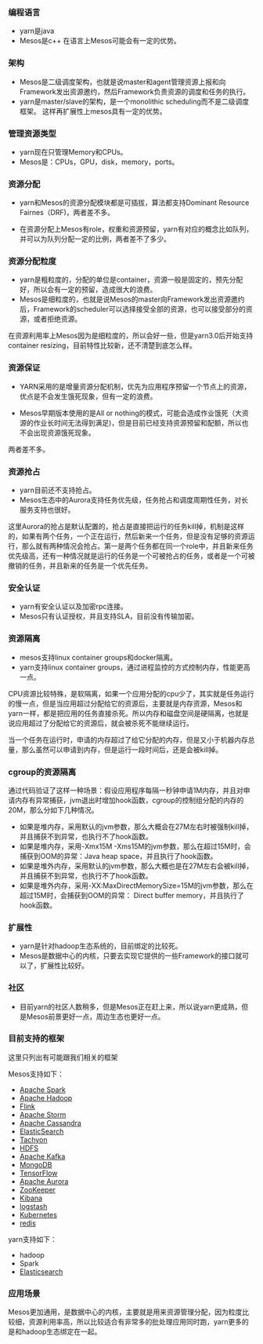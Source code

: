 
### 编程语言

* yarn是java
* Mesos是c++
在语言上Mesos可能会有一定的优势。

### 架构

* Mesos是二级调度架构，也就是说master和agent管理资源上报和向Framework发出资源邀约，然后Framework负责资源的调度和任务的执行。
* yarn是master/slave的架构，是一个monolithic scheduling而不是二级调度框架。
这样再扩展性上mesos具有一定的优势。

### 管理资源类型

* yarn现在只管理Memory和CPUs。
* Mesos是：CPUs，GPU，disk，memory，ports。

### 资源分配

* yarn和Mesos的资源分配模块都是可插拔，算法都支持Dominant Resource Fairnes（DRF)，两者差不多。

* 在资源分配上Mesos有role，权重和资源预留，yarn有对应的概念比如队列，并可以为队列分配一定的比例，两者差不了多少。

### 资源分配粒度

* yarn是粗粒度的，分配的单位是container，资源一般是固定的，预先分配好，所以会有一定的预留，造成很大的浪费。
* Mesos是细粒度的，也就是说Mesos的master向Framework发出资源邀约后，Framework的scheduler可以选择接受全部的资源，也可以接受部分的资源，或者拒绝资源。

在资源利用率上Mesos因为是细粒度的，所以会好一些，但是yarn3.0后开始支持container resizing，目前特性比较新，还不清楚到底怎么样。

### 资源保证

* YARN采用的是增量资源分配机制，优先为应用程序预留一个节点上的资源，优点是不会发生饿死现象，但有一定的浪费。

* Mesos早期版本使用的是All or nothing的模式，可能会造成作业饿死（大资源的作业长时间无法得到满足)，但是目前已经支持资源预留和配额，所以也不会出现资源饿死现象。

两者差不多。

### 资源抢占

* yarn目前还不支持抢占。
* Mesos生态中的Aurora支持任务优先级，任务抢占和调度周期性任务，对长服务支持也很好。

这里Aurora的抢占是默认配置的，抢占是直接把运行的任务kill掉，机制是这样的，如果有两个任务，一个正在运行，然后新来一个任务，但是没有足够的资源运行，那么就有两种情况会抢占。第一是两个任务都在同一个role中，并且新来任务优先级高，还有一种情况就是运行的任务是一个可被抢占的任务，或者是一个可被撤销的任务，并且新来的任务是一个优先任务。

### 安全认证

* yarn有安全认证以及加密rpc连接。
* Mesos只有认证授权，并且支持SLA，目前没有传输加密。

### 资源隔离

* mesos支持linux container groups和docker隔离。
* yarn支持linux container groups，通过进程监控的方式控制内存，性能更高一点。

CPU资源比较特殊，是软隔离，如果一个应用分配的cpu少了，其实就是任务运行的慢一点，但是当应用超过分配给它的资源后，主要就是内存资源，Mesos和yarn一样，都是把应用的任务直接杀死。所以内存和磁盘空间是硬隔离，也就是说应用超过了分配给它的资源后，就会被杀死不能继续运行。

当一个任务在运行时，申请的内存超过了给它分配的内存，但是又小于机器内存总量，那么虽然可以申请到内存，但是运行一段时间后，还是会被kill掉。

### cgroup的资源隔离

通过代码验证了这样一种场景：假设应用程序每隔一秒钟申请1M内存，并且对申请内存有异常捕获，jvm退出时增加hook函数，cgroup的控制组分配的内存的20M，那么分如下几种情况。

* 如果是堆内存，采用默认的jvm参数，那么大概会在27M左右时被强制kill掉，并且捕获不到异常，也执行不了hook函数。
* 如果是堆内存，采用-Xmx15M -Xms15M的jvm参数，那么在超过15M时，会捕获到OOM的异常：Java heap space，并且执行了hook函数。
* 如果是堆外内存，采用默认的jvm参数，那么大概也是在27M左右会被kill掉，并且捕获不到异常，也执行不了hook函数。
* 如果是堆外内存，采用-XX:MaxDirectMemorySize=15M的jvm参数，那么在超过15M时，会捕获到OOM的异常： Direct buffer memory，并且执行了hook函数。


### 扩展性

* yarn是针对hadoop生态系统的，目前绑定的比较死。
* Mesos是数据中心的内核，只要去实现它提供的一些Framework的接口就可以了，扩展性比较好。

### 社区

* 目前yarn的社区人数稍多，但是Mesos正在赶上来，所以说yarn更成熟，但是Mesos前景更好一点，周边生态也更好一点。

### 目前支持的框架

这里只列出有可能跟我们相关的框架

Mesos支持如下：

* [Apache Spark](https://spark.apache.org/docs/latest/running-on-mesos.html)
* [Apache Hadoop](https://github.com/mesos/hadoop)
* [Flink](https://github.com/apache/flink/tree/master/flink-mesos)
* [Apache Storm](https://github.com/mesos/storm)
* [Apache Cassandra](https://github.com/mesosphere/ca)
* [ElasticSearch](https://github.com/mesos/elasticsearch)
* [Tachyon](https://github.com/mesosphere/tachyon-mesos)
* [HDFS](https://github.com/mesosphere/hdfs-deprecated)
* [Apache Kafka](https://github.com/mesos/kafka)
* [MongoDB](https://github.com/massenz/mongo_fw)
* [TensorFlow](https://github.com/douban/tfmesos)
* [Apache Aurora](http://aurora.apache.org/)
* [ZooKeeper](https://github.com/CiscoCloud/exhibitor-mesos-framework)
* [Kibana](https://github.com/mesos/kibana)
* [logstash](https://github.com/mesos/logstash)
* [Kubernetes](https://github.com/mesosphere/kubernetes-mesos)
* [redis](https://github.com/mesos/mr-redis)

yarn支持如下：

* hadoop
* Spark
* [Elasticsearch](https://www.elastic.co/guide/en/elasticsearch/hadoop/current/es-yarn.html)


### 应用场景

Mesos更加通用，是数据中心的内核，主要就是用来资源管理分配，因为粒度比较细，资源利用率高，所以比较适合有非常多的批处理应用同时跑，yarn更多的是和hadoop生态绑定在一起。
